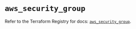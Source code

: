 # `aws_security_group`

Refer to the Terraform Registry for docs: [`aws_security_group`](https://registry.terraform.io/providers/hashicorp/aws/4.54.0/docs/resources/security_group).
